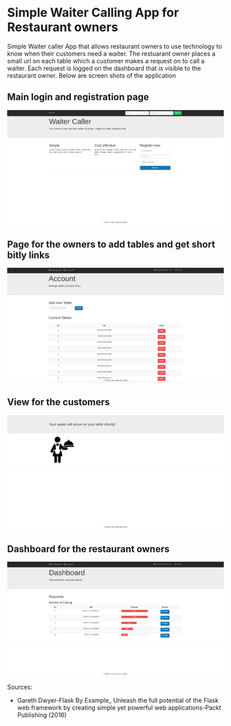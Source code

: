# Simple Waiter Calling App for Restaurant owners
Simple Waiter caller App that allows restaurant owners to use technology to know when their customers need a waiter. 
The restuarant owner places a small url on each table which a customer makes a request on to call a waiter. Each
request is logged on the dashboard that is visible to the restaurant owner. 
Below are screen shots of the application

<h2> Main login and registration page </h2>
<p align="center">
  <img src="demo/main.png" width="800"/>
</p>

<h2> Page for the owners to add tables and get short bitly links</h2>
<p align="center">
  <img src="demo/account.png" width="800"/>
</p>

<h2> View for the customers</h2>
<p align="center">
  <img src="demo/user.png" width="800"/>
</p>

<h2> Dashboard for the restaurant owners</h2>
<p align="center">
  <img src="demo/dashboard.png" width="800"/>
</p>

Sources:
* Gareth Dwyer-Flask By Example_ Unleash the full potential of the Flask web framework by creating simple yet powerful web applications-Packt Publishing (2016)









